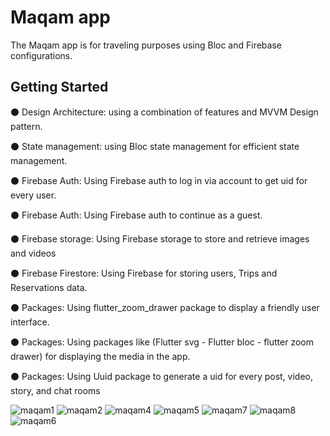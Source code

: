 # Maqam app

The Maqam app is for traveling purposes using Bloc and Firebase configurations.

## Getting Started

⚫ Design Architecture: using a combination of features and MVVM Design pattern.

⚫ State management: using Bloc state management for efficient state management.

⚫ Firebase Auth: Using Firebase auth to log in via account to get uid for every user.

⚫ Firebase Auth: Using Firebase auth to continue as a guest.

⚫ Firebase storage: Using Firebase storage to store and retrieve images and videos

⚫ Firebase Firestore: Using Firebase for storing users, Trips and Reservations data.

⚫ Packages: Using flutter_zoom_drawer package to display a friendly user interface.

⚫ Packages: Using packages like (Flutter svg - Flutter bloc - flutter zoom drawer) for displaying the media in the app.

⚫ Packages: Using Uuid package to generate a uid for every post, video, story, and chat rooms

![maqam1](https://github.com/Ahmed3bdallah1/maqam_v2/assets/122252444/02d9a58c-bfc0-4064-a242-2e2b7615db4e)
![maqam2](https://github.com/Ahmed3bdallah1/maqam_v2/assets/122252444/c1e6085e-ece9-499c-9258-1df39b0c467f)
![maqam4](https://github.com/Ahmed3bdallah1/maqam_v2/assets/122252444/acbf724c-d0d9-4d28-968d-5d0cab131ce3)
![maqam5](https://github.com/Ahmed3bdallah1/maqam_v2/assets/122252444/ab06fad9-ab8e-47f8-86ce-a01c6689f0a3)
![maqam7](https://github.com/Ahmed3bdallah1/maqam_v2/assets/122252444/2ff91279-c785-418d-b435-b6be3c98f7c4)
![maqam8](https://github.com/Ahmed3bdallah1/maqam_v2/assets/122252444/2f96600f-0219-4893-a042-d271d158d5d7)
![maqam6](https://github.com/Ahmed3bdallah1/maqam_v2/assets/122252444/45245c6d-be0f-4c6b-8e37-0a68a3f19451)
